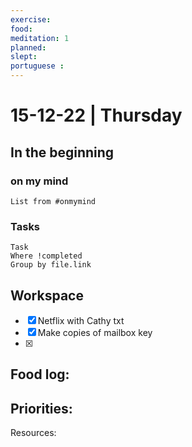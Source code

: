 ```yaml
---
exercise: 
food:
meditation: 1
planned:
slept:
portuguese :
---
```


# 15-12-22 | Thursday

## In the beginning

### on my mind
```dataview
List from #onmymind
```
### Tasks
```dataview
Task
Where !completed
Group by file.link
```


## Workspace

- [x] Netflix with Cathy txt
- [x] Make copies of mailbox key
- [x] 

Food log:
- 

Priorities:
- 

Resources: